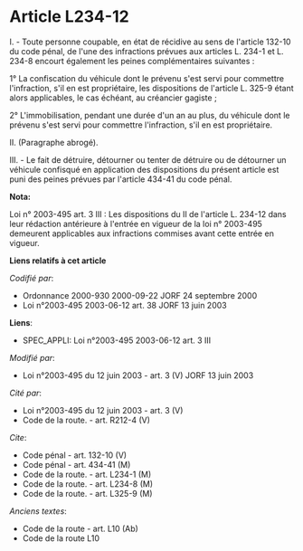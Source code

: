 # Article L234-12

I. - Toute personne coupable, en état de récidive au sens de l'article 132-10 du code pénal, de l'une des infractions prévues
aux articles L. 234-1 et L. 234-8 encourt également les peines complémentaires suivantes :

1° La confiscation du véhicule dont le prévenu s'est servi pour commettre l'infraction, s'il en est propriétaire, les
dispositions de l'article L. 325-9 étant alors applicables, le cas échéant, au créancier gagiste ;

2° L'immobilisation, pendant une durée d'un an au plus, du véhicule dont le prévenu s'est servi pour commettre l'infraction,
s'il en est propriétaire.

II. (Paragraphe abrogé).

III. - Le fait de détruire, détourner ou tenter de détruire ou de détourner un véhicule confisqué en application des
dispositions du présent article est puni des peines prévues par l'article 434-41 du code pénal.

**Nota:**

Loi n° 2003-495 art. 3 III : Les dispositions du II de l'article L. 234-12 dans leur rédaction antérieure à l'entrée en
vigueur de la loi n° 2003-495 demeurent applicables aux infractions commises avant cette entrée en vigueur.

**Liens relatifs à cet article**

_Codifié par_:

  - Ordonnance 2000-930 2000-09-22 JORF 24 septembre 2000
  - Loi n°2003-495 2003-06-12 art. 38 JORF 13 juin 2003

**Liens**:

  - SPEC_APPLI: Loi n°2003-495 2003-06-12 art. 3 III

_Modifié par_:

  - Loi n°2003-495 du 12 juin 2003 - art. 3 (V) JORF 13 juin 2003

_Cité par_:

  - Loi n°2003-495 du 12 juin 2003 - art. 3 (V)
  - Code de la route. - art. R212-4 (V)

_Cite_:

  - Code pénal - art. 132-10 (V)
  - Code pénal - art. 434-41 (M)
  - Code de la route. - art. L234-1 (M)
  - Code de la route. - art. L234-8 (M)
  - Code de la route. - art. L325-9 (M)

_Anciens textes_:

  - Code de la route - art. L10 (Ab)
  - Code de la route L10
